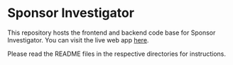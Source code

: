 # Sponsor Investigator

This repository hosts the frontend and backend code base for Sponsor Investigator. You can visit the 
live web app [here](http://sponsor-investigator.ml/).

Please read the README files in the respective directories for instructions. 
